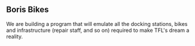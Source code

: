 ## Boris Bikes

We are building a program that will emulate all the docking stations, bikes and infrastructure (repair staff, and so on) required to make TFL's dream a reality.

